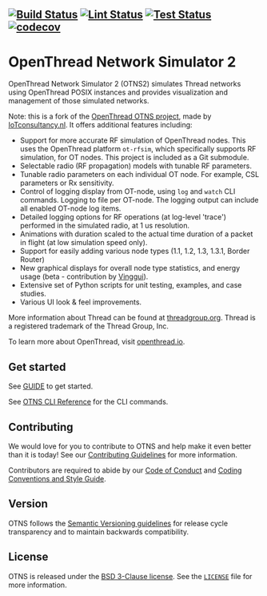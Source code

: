[![Build Status][build-actions-svg]][build-actions]
[![Lint Status][lint-actions-svg]][lint-actions]
[![Test Status][test-actions-svg]][test-actions]
[![codecov][codecov-svg]][codecov-url]
---

# OpenThread Network Simulator 2

OpenThread Network Simulator 2 (OTNS2) simulates Thread networks using OpenThread POSIX instances
and provides visualization and management of those simulated networks.

Note: this is a fork of the [OpenThread OTNS project](https://github.com/openthread/ot-ns), made by 
[IoTconsultancy.nl](https://www.iotconsultancy.nl/). It offers additional features including:

* Support for more accurate RF simulation of OpenThread nodes. This uses the OpenThread platform 
  `ot-rfsim`, which specifically supports RF simulation, for OT nodes. This project is included as 
  a Git submodule.
* Selectable radio (RF propagation) models with tunable RF parameters.
* Tunable radio parameters on each individual OT node. For example, CSL parameters or Rx sensitivity.
* Control of logging display from OT-node, using `log` and `watch` CLI commands. Logging to file per 
  OT-node. The logging output can include all enabled OT-node log items.
* Detailed logging options for RF operations (at log-level 'trace') performed in the simulated radio,
  at 1 us resolution.
* Animations with duration scaled to the actual time duration of a packet in flight (at low simulation 
  speed only).
* Support for easily adding various node types (1.1, 1.2, 1.3, 1.3.1, Border Router)
* New graphical displays for overall node type statistics, and energy usage (beta - 
  contribution by [Vinggui](https://github.com/Vinggui)).
* Extensive set of Python scripts for unit testing, examples, and case studies.
* Various UI look & feel improvements.

More information about Thread can be found at [threadgroup.org](http://threadgroup.org/). 
Thread is a registered trademark of the Thread Group, Inc.

To learn more about OpenThread, visit [openthread.io](https://openthread.io).

[build-actions-svg]: https://github.com/EskoDijk/ot-ns/workflows/Build/badge.svg?branch=main&event=push
[build-actions]: https://github.com/EskoDijk/ot-ns/actions?query=workflow%3ABuild+branch%3Amain+event%3Apush
[lint-actions-svg]: https://github.com/EskoDijk/ot-ns/workflows/Lint/badge.svg?branch=main&event=push
[lint-actions]: https://github.com/EskoDijk/ot-ns/actions?query=workflow%3ALint+branch%3Amain+event%3Apush
[test-actions-svg]: https://github.com/EskoDijk/ot-ns/workflows/Test/badge.svg?branch=main&event=push
[test-actions]: https://github.com/EskoDijk/ot-ns/actions?query=workflow%3ATest+branch%3Amain+event%3Apush
[codecov-svg]: https://codecov.io/gh/EskoDijk/ot-ns/branch/main/graph/badge.svg
[codecov-url]: https://codecov.io/gh/EskoDijk/ot-ns

## Get started
See [GUIDE](GUIDE.md) to get started. 

See [OTNS CLI Reference](cli/README.md) for the CLI commands.

## Contributing

We would love for you to contribute to OTNS and help make it even better than it is today!
See our [Contributing Guidelines](CONTRIBUTING.md) for more information.

Contributors are required to abide by our [Code of Conduct](CODE_OF_CONDUCT.md) and 
[Coding Conventions and Style Guide](CONTRIBUTING.md#coding-conventions-and-style).

## Version

OTNS follows the [Semantic Versioning guidelines](http://semver.org/) for release cycle transparency 
and to maintain backwards compatibility. 

## License

OTNS is released under the [BSD 3-Clause license](LICENSE). See the [`LICENSE`](LICENSE) file for more information.
